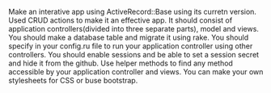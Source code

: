 Make an interative app using ActiveRecord::Base using its curretn version.
Used CRUD actions to make it an effective app.
It should consist of application controllers(divided into three separate parts), model and views. 
You should make a database table and migrate it using rake.
You should specify in your config.ru file to run your application controller using other controllers.
You should enable sessions and be able to set a session secret and hide it from the github.
Use helper methods to find any method accessible by your application controller and views.
You can make your own stylesheets for CSS or buse bootstrap.

